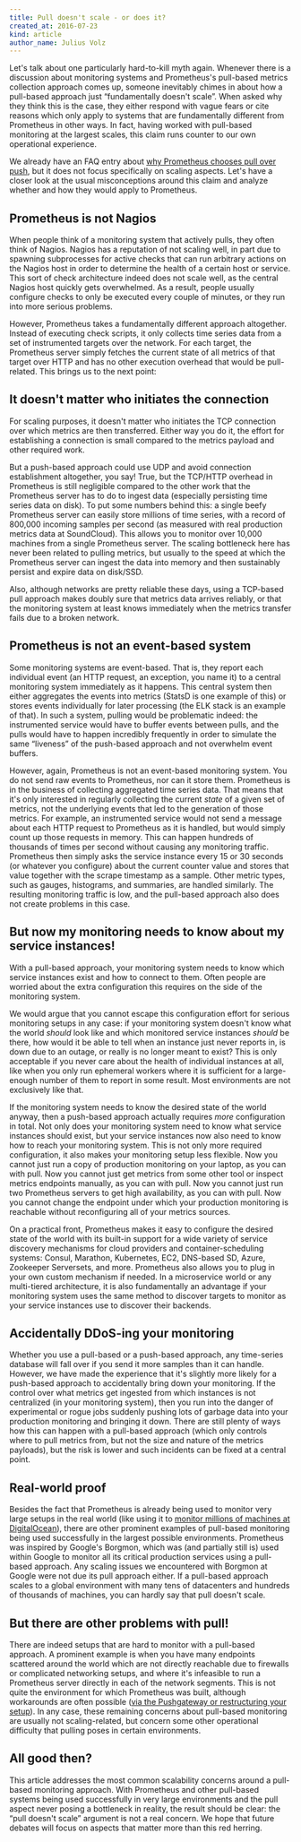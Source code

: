 ```yaml
---
title: Pull doesn't scale - or does it?
created_at: 2016-07-23
kind: article
author_name: Julius Volz
---
```


Let's talk about one particularly hard-to-kill myth again. Whenever there is a
discussion about monitoring systems and Prometheus's pull-based metrics
collection approach comes up, someone inevitably chimes in about how a
pull-based approach just “fundamentally doesn't scale”. When asked why they
think this is the case, they either respond with vague fears or cite reasons
which only apply to systems that are fundamentally different from Prometheus
in other ways. In fact, having worked with pull-based monitoring at the largest
scales, this claim runs counter to our own operational experience.

We already have an FAQ entry about
[why Prometheus chooses pull over push](/docs/introduction/faq/#why-do-you-pull-rather-than-push?),
but it does not focus specifically on scaling aspects. Let's have a closer look
at the usual misconceptions around this claim and analyze whether and how they
would apply to Prometheus.

## Prometheus is not Nagios

When people think of a monitoring system that actively pulls, they often think
of Nagios. Nagios has a reputation of not scaling well, in part due to spawning
subprocesses for active checks that can run arbitrary actions on the Nagios
host in order to determine the health of a certain host or service. This sort
of check architecture indeed does not scale well, as the central Nagios host
quickly gets overwhelmed. As a result, people usually configure checks to only
be executed every couple of minutes, or they run into more serious problems.

However, Prometheus takes a fundamentally different approach altogether.
Instead of executing check scripts, it only collects time series data from a
set of instrumented targets over the network. For each target, the Prometheus
server simply fetches the current state of all metrics of that target over HTTP
and has no other execution overhead that would be pull-related. This brings us
to the next point:

## It doesn't matter who initiates the connection

For scaling purposes, it doesn't matter who initiates the TCP connection over
which metrics are then transferred. Either way you do it, the effort for
establishing a connection is small compared to the metrics payload and other
required work.

But a push-based approach could use UDP and avoid connection establishment
altogether, you say! True, but the TCP/HTTP overhead in Prometheus is still
negligible compared to the other work that the Prometheus server has to do to
ingest data (especially persisting time series data on disk). To put some
numbers behind this: a single beefy Prometheus server can easily store millions
of time series, with a record of 800,000 incoming samples per second (as
measured with real production metrics data at SoundCloud). This allows you to
monitor over 10,000 machines from a single Prometheus server. The scaling
bottleneck here has never been related to pulling metrics, but usually to the
speed at which the Prometheus server can ingest the data into memory and then
sustainably persist and expire data on disk/SSD.

Also, although networks are pretty reliable these days, using a
TCP-based pull approach makes doubly sure that metrics data arrives reliably,
or that the monitoring system at least knows immediately when the metrics
transfer fails due to a broken network.

## Prometheus is not an event-based system

Some monitoring systems are event-based. That is, they report each individual
event (an HTTP request, an exception, you name it) to a central monitoring
system immediately as it happens. This central system then either aggregates
the events into metrics (StatsD is one example of this) or stores events
individually for later processing (the ELK stack is an example of that). In
such a system, pulling would be problematic indeed: the instrumented service
would have to buffer events between pulls, and the pulls would have to happen
incredibly frequently in order to simulate the same “liveness” of the
push-based approach and not overwhelm event buffers.

However, again, Prometheus is not an event-based monitoring system. You do not
send raw events to Prometheus, nor can it store them. Prometheus is in the
business of collecting aggregated time series data. That means that it's only
interested in regularly collecting the current *state* of a given set of
metrics, not the underlying events that led to the generation of those metrics.
For example, an instrumented service would not send a message about each HTTP
request to Prometheus as it is handled, but would simply count up those
requests in memory.  This can happen hundreds of thousands of times per second
without causing any monitoring traffic. Prometheus then simply asks the service
instance every 15 or 30 seconds (or whatever you configure) about the current
counter value and stores that value together with the scrape timestamp as a
sample. Other metric types, such as gauges, histograms, and summaries, are
handled similarly. The resulting monitoring traffic is low, and the pull-based
approach also does not create problems in this case.

## But now my monitoring needs to know about my service instances!

With a pull-based approach, your monitoring system needs to know which service
instances exist and how to connect to them. Often people are worried about the
extra configuration this requires on the side of the monitoring system.

We would argue that you cannot escape this configuration effort for
serious monitoring setups in any case: if your monitoring system doesn't know
what the world *should* look like and which monitored service instances
*should* be there, how would it be able to tell when an instance just never
reports in, is down due to an outage, or really is no longer meant to exist?
This is only acceptable if you never care about the health of individual
instances at all, like when you only run ephemeral workers where it is
sufficient for a large-enough number of them to report in some result. Most
environments are not exclusively like that.

If the monitoring system needs to know the desired state of the world anyway,
then a push-based approach actually requires *more* configuration in total. Not
only does your monitoring system need to know what service instances should
exist, but your service instances now also need to know how to reach your
monitoring system. This is not only more required configuration, it also makes
your monitoring setup less flexible. Now you cannot just run a copy of
production monitoring on your laptop, as you can with pull. Now you cannot just
get metrics from some other tool or inspect metrics endpoints manually, as you
can with pull. Now you cannot just run two Prometheus servers to get high
availability, as you can with pull.  Now you cannot change the endpoint under
which your production monitoring is reachable without reconfiguring all of your
metrics sources.

On a practical front, Prometheus makes it easy to configure the desired state
of the world with its built-in support for a wide variety of service discovery
mechanisms for cloud providers and container-scheduling systems: Consul,
Marathon, Kubernetes, EC2, DNS-based SD, Azure, Zookeeper Serversets, and more.
Prometheus also allows you to plug in your own custom mechanism if needed.
In a microservice world or any multi-tiered architecture, it is also
fundamentally an advantage if your monitoring system uses the same method to
discover targets to monitor as your service instances use to discover their
backends.

## Accidentally DDoS-ing your monitoring

Whether you use a pull-based or a push-based approach, any time-series database
will fall over if you send it more samples than it can handle. However, we have
made the experience that it's slightly more likely for a push-based approach to
accidentally bring down your monitoring. If the control over what metrics get
ingested from which instances is not centralized (in your monitoring system),
then you run into the danger of experimental or rogue jobs suddenly pushing
lots of garbage data into your production monitoring and bringing it down.
There are still plenty of ways how this can happen with a pull-based approach
(which only controls where to pull metrics from, but not the size and nature of
the metrics payloads), but the risk is lower and such incidents can be
fixed at a central point.

## Real-world proof

Besides the fact that Prometheus is already being used to monitor very large
setups in the real world (like using it to [monitor millions of machines at
DigitalOcean](http://promcon.io/talks/scaling_to_a_million_machines_with_prometheus/)),
there are other prominent examples of pull-based monitoring being used
successfully in the largest possible environments. Prometheus was inspired by
Google's Borgmon, which was (and partially still is) used within Google to
monitor all its critical production services using a pull-based approach. Any
scaling issues we encountered with Borgmon at Google were not due its pull
approach either. If a pull-based approach scales to a global environment with
many tens of datacenters and hundreds of thousands of machines, you can hardly say
that pull doesn't scale.

## But there are other problems with pull!

There are indeed setups that are hard to monitor with a pull-based approach.
A prominent example is when you have many endpoints scattered around the
world which are not directly reachable due to firewalls or complicated
networking setups, and where it's infeasible to run a Prometheus server
directly in each of the network segments. This is not quite the environment for
which Prometheus was built, although workarounds are often possible ([via the
Pushgateway or restructuring your setup](/docs/practices/pushing/)). In any
case, these remaining concerns about pull-based monitoring are usually not
scaling-related, but concern some other operational difficulty that pulling
poses in certain environments.

## All good then?

This article addresses the most common scalability concerns around a pull-based
monitoring approach. With Prometheus and other pull-based systems being used
successfully in very large environments and the pull aspect never posing a
bottleneck in reality, the result should be clear: the “pull doesn't scale”
argument is not a real concern. We hope that future debates will focus on
aspects that matter more than this red herring.
